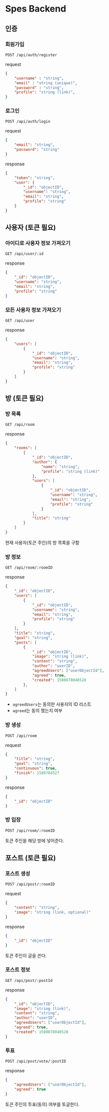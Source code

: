 # Spes Backend

## 인증

### 회원가입
`POST /api/auth/register`

request
```json
{
    "username" : "string",
    "email" : "string (unique)",
    "password" : "string",
    "profile": "string (link)",
}
```

### 로그인
`POST /api/auth/login`

request
```json
{
    "email": "string",
    "password": "string"
}
```

response
```json
{
    "token": "string",
    "user": {
        "_id": "objectID",
        "username": "string",
        "email": "string",
        "profile": "string"
    }
}
```

## 사용자 (토큰 필요)

### 아이디로 사용자 정보 가져오기
`GET /api/user/:id`

response
```json
{
    "_id": "objectID",
    "username": "string",
    "email": "string",
    "profile": "string"
}
```

### 모든 사용자 정보 가져오기
`GET /api/user`

response
```json
{
    "users": [
        {
            "_id": "objectID",
            "username": "string",
            "email": "string",
            "profile": "string"
        }
    ]
}
```

## 방 (토큰 필요)

### 방 목록
`GET /api/room`

response
```json
{
    "rooms": [
        {
            "_id": "objectID",
            "author": {
                "name": "string",
                "profile": "string (link)"
            },
            "users": [
                {
                    "_id": "objectID",
                    "username": "string",
                    "email": "string",
                    "profile": "string"
                }
            ],
            "title": "string"
        }
    ]
}
```

현재 사용자(토큰 주인)의 방 목록을 구함

### 방 정보
`GET /api/room/:roomID`

response
```json
{
    "_id": "objectID",
    "users": [
        {
            "_id": "objectID",
            "username": "string",
            "email": "string",
            "profile": "string"
        }
    ],
    "title": "string",
    "goal": "string",
    "posts": [
        {
            "_id": "objectID",
            "image": "string (link)",
            "content": "string",
            "author": "userID",
            "agreedUsers": ["userObjectId"],
            "agreed": true,
            "created": 1580878048528
        },
    ]
}
```

- `agreedUsers`는 동의한 사용자의 ID 리스트
- `agreed`는 동의 했는지 여부

### 방 생성
`POST /api/room`

request
```json
{
    "title": "string",
    "goal": "string",
    "continuous": true,
    "finish": 1580784527
}
```

response
```json
{
    "_id": "objectID"
}
```

### 방 입장
`POST /api/room/:roomID`

토큰 주인을 해당 방에 넣어준다.

## 포스트 (토큰 필요)

### 포스트 생성
`POST /api/post/:roomID`

request
```json
{
    "content": "string",
    "image": "string (link, optional)"
}
```

response
```json
{
    "_id": "objectID"
}
```

토큰 주인이 글을 쓴다.

### 포스트 정보
`GET /api/post/:postId`

response
```json
{
    "_id": "objectID",
    "image": "string (link)",
    "content": "string",
    "author": "userID",
    "agreedUsers": ["userObjectId"],
    "agreed": true,
    "created": 1580878048528
}
```

### 투표
`POST /api/post/vote/:postID`

response
```json
{
    "agreedUsers": ["userObjectId"],
    "agreed": true
}
```

토큰 주인의 투표(동의) 여부를 토글한다.